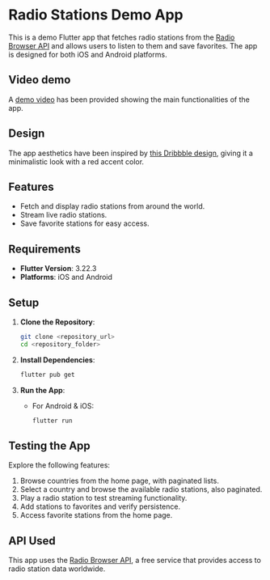 # Radio Stations Demo App

This is a demo Flutter app that fetches radio stations from the [Radio Browser API](https://www.radio-browser.info/) and allows users to listen to them and save favorites. The app is designed for both iOS and Android platforms.

## Video demo

A [demo video](https://drive.google.com/file/d/1F57mZVjWA1WfnavkNf-DHCm0d-mdy8Uc/view?usp=sharing) has been provided showing the main functionalities of the app.

## Design

The app aesthetics have been inspired by [this Dribbble design](https://dribbble.com/shots/24479926-UI-Exploration-Online-Radio), giving it a minimalistic look with a red accent color.

## Features

- Fetch and display radio stations from around the world.
- Stream live radio stations.
- Save favorite stations for easy access.

## Requirements

- **Flutter Version**: 3.22.3
- **Platforms**: iOS and Android

## Setup

1. **Clone the Repository**:
   ```bash
   git clone <repository_url>
   cd <repository_folder>
   ```

2. **Install Dependencies**:
   ```bash
   flutter pub get
   ```

3. **Run the App**:
   - For Android & iOS:
     ```bash
     flutter run
     ```

## Testing the App

Explore the following features:

1. Browse countries from the home page, with paginated lists.
2. Select a country and browse the available radio stations, also paginated.
3. Play a radio station to test streaming functionality.
4. Add stations to favorites and verify persistence.
5. Access favorite stations from the home page.

## API Used

This app uses the [Radio Browser API](https://www.radio-browser.info/), a free service that provides access to radio station data worldwide.
